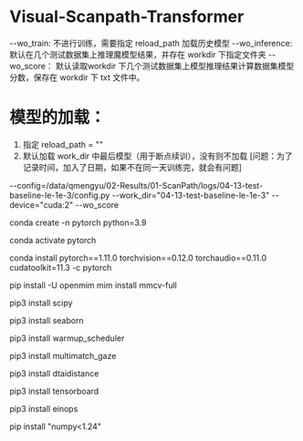 # Visual-Scanpath-Transformer

--wo_train: 不进行训练，需要指定 reload_path 加载历史模型
--wo_inference: 默认在几个测试数据集上推理魔模型结果，并存在 workdir 下指定文件夹
--wo_score： 默认读取workdir 下几个测试数据集上模型推理结果计算数据集模型分数，保存在 workdir 下 txt 文件中。


# 模型的加载：
1. 指定 reload_path = ""
2. 默认加载 work_dir 中最后模型（用于断点续训），没有则不加载 [问题：为了记录时间，加入了日期，如果不在同一天训练完，就会有问题]



--config=/data/qmengyu/02-Results/01-ScanPath/logs/04-13-test-baseline-le-1e-3/config.py
--work_dir="04-13-test-baseline-le-1e-3"
--device="cuda:2"
--wo_score




conda create -n  pytorch python=3.9

conda activate pytorch

conda install pytorch==1.11.0 torchvision==0.12.0 torchaudio==0.11.0 cudatoolkit=11.3 -c pytorch

pip install -U openmim
mim install mmcv-full

pip3 install scipy

pip3 install seaborn

pip3 install warmup_scheduler

pip3 install multimatch_gaze

pip3 install dtaidistance

pip3 install tensorboard

pip3 install einops

pip install "numpy<1.24"

